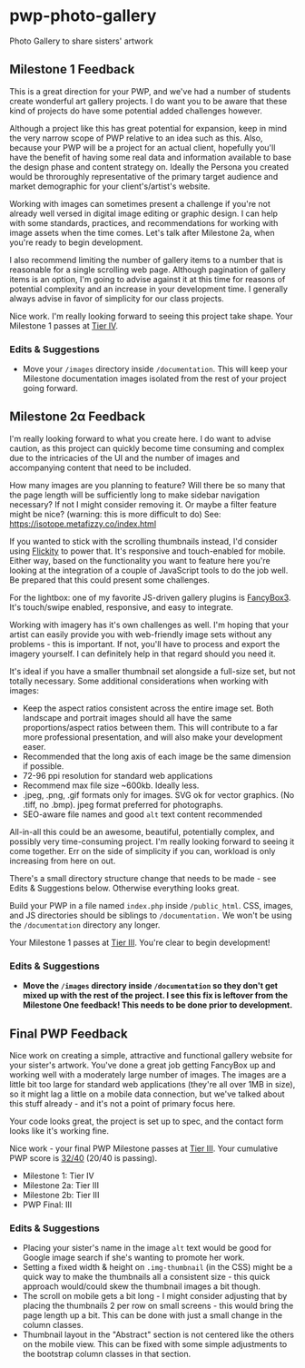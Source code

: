 # pwp-photo-gallery
Photo Gallery to share sisters' artwork

## Milestone 1 Feedback
This is a great direction for your PWP, and we've had a number of students create wonderful art gallery projects. I do want you to be aware that these kind of projects do have some potential added challenges however.

Although a project like this has great potential for expansion, keep in mind the very narrow scope of PWP relative to an idea such as this. Also, because your PWP will be a project for an actual client, hopefully you'll have the benefit of having some real data and information available to base the design phase and content strategy on. Ideally the Persona you created would be throroughly representative of the primary target audience and market demographic for your client's/artist's website. 

Working with images can sometimes present a challenge if you're not already well versed in digital image editing or graphic design. I can help with some standards, practices, and recommendations for working with image assets when the time comes. Let's talk after Milestone 2a, when you're ready to begin development.

I also recommend limiting the number of gallery items to a number that is reasonable for a single scrolling web page. Although pagination of gallery items is an option, I'm going to advise against it at this time for reasons of potential complexity and an increase in your development time. I generally always advise in favor of simplicity for our class projects.

Nice work. I'm really looking forward to seeing this project take shape. Your Milestone 1 passes at [Tier IV](https://bootcamp-coders.cnm.edu/projects/personal/rubric/).

### Edits &amp; Suggestions
- Move your `/images` directory inside `/documentation`. This will keep your Milestone documentation images isolated from the rest of your project going forward.

## Milestone 2&alpha; Feedback
I'm really looking forward to what you create here. I do want to advise caution, as this project can quickly become time consuming and complex due to the intricacies of the UI and the number of images and accompanying content that need to be included.

How many images are you planning to feature? Will there be so many that the page length will be sufficiently long to make  sidebar navigation necessary? If not I might consider removing it. Or maybe a filter feature might be nice? (warning: this is more difficult to do) See: https://isotope.metafizzy.co/index.html

If you wanted to stick with the scrolling thumbnails instead, I'd consider using [Flickity](https://flickity.metafizzy.co) to power that. It's responsive and touch-enabled for mobile. Either way, based on the functionality you want to feature here you're looking at the integration of a couple of JavaScript tools to do the job well. Be prepared that this could present some challenges.

For the lightbox: one of my favorite JS-driven gallery plugins is [FancyBox3](http://fancyapps.com/fancybox/3/). It's touch/swipe enabled, responsive, and easy to integrate. 

Working with imagery has it's own challenges as well. I'm hoping that your artist can easily provide you with web-friendly image sets without any problems - this is important. If not, you'll have to process and export the imagery yourself. I can definitely help in that regard should you need it. 

It's ideal if you have a smaller thumbnail set alongside a full-size set, but not totally necessary. Some additional considerations when working with images:
- Keep the aspect ratios consistent across the entire image set. Both landscape and portrait images should all have the same proportions/aspect ratios between them. This will contribute to a far more professional presentation, and will also make your development easer.
- Recommended that the long axis of each image be the same dimension if possible.
- 72-96 ppi resolution for standard web applications
- Recommend max file size ~600kb. Ideally less.
- .jpeg, .png, .gif formats only for images. SVG ok for vector graphics. (No .tiff, no .bmp). jpeg format preferred for photographs.
- SEO-aware file names and good `alt` text content recommended

All-in-all this could be an awesome, beautiful, potentially complex, and possibly very time-consuming project. I'm really looking forward to seeing it come together. Err on the side of simplicity if you can, workload is only increasing from here on out. 

There's a small directory structure change that needs to be made - see Edits &amp; Suggestions below. Otherwise everything looks great. 

Build your PWP in a file named `index.php` inside `/public_html`. CSS, images, and JS directories should be siblings to `/documentation.` We won't be using the `/documentation` directory any longer.

Your Milestone 1 passes at [Tier III](https://bootcamp-coders.cnm.edu/projects/personal/rubric/). You're clear to begin development!

### Edits &amp; Suggestions
- **Move the `/images` directory inside `/documentation` so they don't get mixed up with the rest of the project. I see this fix is leftover from the Milestone One feedback! This needs to be done prior to development.**

## Final PWP Feedback
Nice work on creating a simple, attractive and functional gallery website for your sister's artwork. You've done a great job getting FancyBox up and working well with a moderately large number of images. The images are a little bit too large for standard web applications (they're all over 1MB in size), so it might lag a little on a mobile data connection, but we've talked about this stuff already - and it's not a point of primary focus here.

Your code looks great, the project is set up to spec, and the contact form looks like it's working fine.

Nice work - your final PWP Milestone passes at [Tier III](https://bootcamp-coders.cnm.edu/projects/personal/rubric/).  Your cumulative PWP score is [32/40](https://bootcamp-coders.cnm.edu/projects/personal/rubric/#sample-score) (20/40 is passing).

- Milestone 1: Tier IV
- Milestone 2a: Tier III
- Milestone 2b: Tier III
- PWP Final: III

### Edits &amp; Suggestions
- Placing your sister's name in the image `alt` text would be good for Google image search if she's wanting to promote her work.
- Setting a fixed width & height on `.img-thumbnail` (in the CSS) might be a quick way to make the thumbnails all a consistent size - this quick approach would/could skew the thumbnail images a bit though.
- The scroll on mobile gets a bit long - I might consider adjusting that by placing the thumbnails 2 per row on small screens - this would bring the page length up a bit. This can be done with just a small change in the column classes.
- Thumbnail layout in the "Abstract" section is not centered like the others on the mobile view. This can be fixed with some simple adjustments to the bootstrap column classes in that section.
